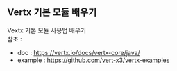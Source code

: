 Vertx 기본 모듈 배우기
---
Vextx 기본 모듈 사용법 배우기  
참조 : 
 + doc : https://vertx.io/docs/vertx-core/java/
 + example : https://github.com/vert-x3/vertx-examples